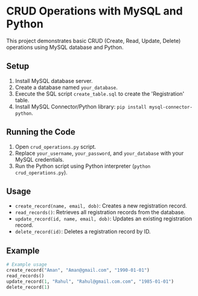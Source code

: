 # CRUD Operations with MySQL and Python

This project demonstrates basic CRUD (Create, Read, Update, Delete) operations using MySQL database and Python.

## Setup

1. Install MySQL database server.
2. Create a database named `your_database`.
3. Execute the SQL script `create_table.sql` to create the 'Registration' table.
4. Install MySQL Connector/Python library: `pip install mysql-connector-python`.

## Running the Code

1. Open `crud_operations.py` script.
2. Replace `your_username`, `your_password`, and `your_database` with your MySQL credentials.
3. Run the Python script using Python interpreter (`python crud_operations.py`).

## Usage

- `create_record(name, email, dob)`: Creates a new registration record.
- `read_records()`: Retrieves all registration records from the database.
- `update_record(id, name, email, dob)`: Updates an existing registration record.
- `delete_record(id)`: Deletes a registration record by ID.

## Example

```python
# Example usage
create_record("Aman", "Aman@gmail.com", "1990-01-01")
read_records()
update_record(1, "Rahul", "Rahul@gmail.com.com", "1985-01-01")
delete_record(1)
